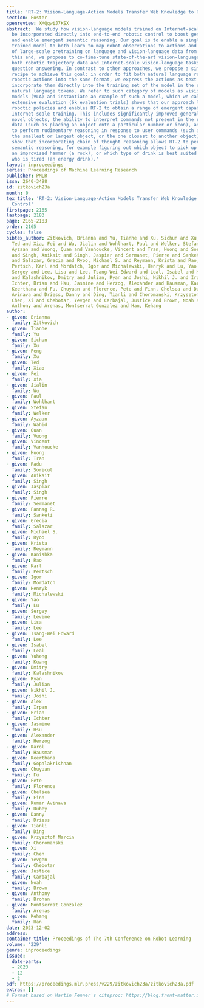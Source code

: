```yaml
---
title: 'RT-2: Vision-Language-Action Models Transfer Web Knowledge to Robotic Control'
section: Poster
openreview: XMQgwiJ7KSX
abstract: 'We study how vision-language models trained on Internet-scale data can
  be incorporated directly into end-to-end robotic control to boost generalization
  and enable emergent semantic reasoning. Our goal is to enable a single end-to-end
  trained model to both learn to map robot observations to actions and enjoy the benefits
  of large-scale pretraining on language and vision-language data from the web. To
  this end, we propose to co-fine-tune state-of-the-art vision-language models on
  both robotic trajectory data and Internet-scale vision-language tasks, such as visual
  question answering. In contrast to other approaches, we propose a simple, general
  recipe to achieve this goal: in order to fit both natural language responses and
  robotic actions into the same format, we express the actions as text tokens and
  incorporate them directly into the training set of the model in the same way as
  natural language tokens. We refer to such category of models as vision-language-action
  models (VLA) and instantiate an example of such a model, which we call RT-2. Our
  extensive evaluation (6k evaluation trials) shows that our approach leads to performant
  robotic policies and enables RT-2 to obtain a range of emergent capabilities from
  Internet-scale training. This includes significantly improved generalization to
  novel objects, the ability to interpret commands not present in the robot training
  data (such as placing an object onto a particular number or icon), and the ability
  to perform rudimentary reasoning in response to user commands (such as picking up
  the smallest or largest object, or the one closest to another object). We further
  show that incorporating chain of thought reasoning allows RT-2 to perform multi-stage
  semantic reasoning, for example figuring out which object to pick up for use as
  an improvised hammer (a rock), or which type of drink is best suited for someone
  who is tired (an energy drink).'
layout: inproceedings
series: Proceedings of Machine Learning Research
publisher: PMLR
issn: 2640-3498
id: zitkovich23a
month: 0
tex_title: 'RT-2: Vision-Language-Action Models Transfer Web Knowledge to Robotic
  Control'
firstpage: 2165
lastpage: 2183
page: 2165-2183
order: 2165
cycles: false
bibtex_author: Zitkovich, Brianna and Yu, Tianhe and Xu, Sichun and Xu, Peng and Xiao,
  Ted and Xia, Fei and Wu, Jialin and Wohlhart, Paul and Welker, Stefan and Wahid,
  Ayzaan and Vuong, Quan and Vanhoucke, Vincent and Tran, Huong and Soricut, Radu
  and Singh, Anikait and Singh, Jaspiar and Sermanet, Pierre and Sanketi, Pannag R.
  and Salazar, Grecia and Ryoo, Michael S. and Reymann, Krista and Rao, Kanishka and
  Pertsch, Karl and Mordatch, Igor and Michalewski, Henryk and Lu, Yao and Levine,
  Sergey and Lee, Lisa and Lee, Tsang-Wei Edward and Leal, Isabel and Kuang, Yuheng
  and Kalashnikov, Dmitry and Julian, Ryan and Joshi, Nikhil J. and Irpan, Alex and
  Ichter, Brian and Hsu, Jasmine and Herzog, Alexander and Hausman, Karol and Gopalakrishnan,
  Keerthana and Fu, Chuyuan and Florence, Pete and Finn, Chelsea and Dubey, Kumar
  Avinava and Driess, Danny and Ding, Tianli and Choromanski, Krzysztof Marcin and
  Chen, Xi and Chebotar, Yevgen and Carbajal, Justice and Brown, Noah and Brohan,
  Anthony and Arenas, Montserrat Gonzalez and Han, Kehang
author:
- given: Brianna
  family: Zitkovich
- given: Tianhe
  family: Yu
- given: Sichun
  family: Xu
- given: Peng
  family: Xu
- given: Ted
  family: Xiao
- given: Fei
  family: Xia
- given: Jialin
  family: Wu
- given: Paul
  family: Wohlhart
- given: Stefan
  family: Welker
- given: Ayzaan
  family: Wahid
- given: Quan
  family: Vuong
- given: Vincent
  family: Vanhoucke
- given: Huong
  family: Tran
- given: Radu
  family: Soricut
- given: Anikait
  family: Singh
- given: Jaspiar
  family: Singh
- given: Pierre
  family: Sermanet
- given: Pannag R.
  family: Sanketi
- given: Grecia
  family: Salazar
- given: Michael S.
  family: Ryoo
- given: Krista
  family: Reymann
- given: Kanishka
  family: Rao
- given: Karl
  family: Pertsch
- given: Igor
  family: Mordatch
- given: Henryk
  family: Michalewski
- given: Yao
  family: Lu
- given: Sergey
  family: Levine
- given: Lisa
  family: Lee
- given: Tsang-Wei Edward
  family: Lee
- given: Isabel
  family: Leal
- given: Yuheng
  family: Kuang
- given: Dmitry
  family: Kalashnikov
- given: Ryan
  family: Julian
- given: Nikhil J.
  family: Joshi
- given: Alex
  family: Irpan
- given: Brian
  family: Ichter
- given: Jasmine
  family: Hsu
- given: Alexander
  family: Herzog
- given: Karol
  family: Hausman
- given: Keerthana
  family: Gopalakrishnan
- given: Chuyuan
  family: Fu
- given: Pete
  family: Florence
- given: Chelsea
  family: Finn
- given: Kumar Avinava
  family: Dubey
- given: Danny
  family: Driess
- given: Tianli
  family: Ding
- given: Krzysztof Marcin
  family: Choromanski
- given: Xi
  family: Chen
- given: Yevgen
  family: Chebotar
- given: Justice
  family: Carbajal
- given: Noah
  family: Brown
- given: Anthony
  family: Brohan
- given: Montserrat Gonzalez
  family: Arenas
- given: Kehang
  family: Han
date: 2023-12-02
address:
container-title: Proceedings of The 7th Conference on Robot Learning
volume: '229'
genre: inproceedings
issued:
  date-parts:
  - 2023
  - 12
  - 2
pdf: https://proceedings.mlr.press/v229/zitkovich23a/zitkovich23a.pdf
extras: []
# Format based on Martin Fenner's citeproc: https://blog.front-matter.io/posts/citeproc-yaml-for-bibliographies/
---
```

